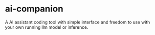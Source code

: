 # ai-companion
A AI assistant coding tool with simple interface and freedom to use with your own running llm model or inference.